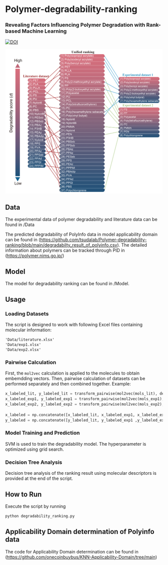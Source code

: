 # Polymer-degradability-ranking
### Revealing Factors Influencing Polymer Degradation with Rank-based Machine Learning
[![DOI](https://zenodo.org/badge/DOI/10.5281/zenodo.8268022.svg)](https://doi.org/10.5281/zenodo.8268022)         

![](https://github.com/tsudalab/Polymer-degradability-ranking/blob/main/ranking_result.png)   

## Data  
The experimental data of polymer degradability and literature data can be found in /Data  

The predicted degradability of PolyInfo data in model applicability domain can be found in (https://github.com/tsudalab/Polymer-degradability-ranking/blob/main/degradabilty_result_of_polyinfo.csv). The detailed information about polymers can be tracked through PID in (https://polymer.nims.go.jp/)  

## Model  
The model for degradability ranking can be found in /Model. 

## Usage

### Loading Datasets  
The script is designed to work with following Excel files containing molecular information:

    'Data/literature.xlsx'
    'Data/exp1.xlsx'
    'Data/exp2.xlsx'

### Pairwise Calculation  
First, the `mol2vec` calculation is applied to the molecules to obtain embemdding vectors. Then, pairwise calculation of datasets can be performed separately and then combined together. Example:

```python
x_labeled_lit, y_labeled_lit = transform_pairwise(mol2vec(mols_lit), deg_lit)
x_labeled_exp1, y_labeled_exp1 = transform_pairwise(mol2vec(mols_exp1), deg_exp1)
x_labeled_exp2, y_labeled_exp2 = transform_pairwise(mol2vec(mols_exp2), deg_exp2)

x_labeled = np.concatenate([x_labeled_lit, x_labeled_exp1, x_labeled_exp2])
y_labeled = np.concatenate([y_labeled_lit, y_labeled_exp1 ,y_labeled_exp2])```
```
### Model Training and Prediction  
SVM is used to train the degradability model. The hyperparameter is optimized using grid search.

### Decision Tree Analysis  
Decision tree analysis of the ranking result using molecular descriptors is provided at the end of the script.

## How to Run  
Execute the script by running
```bash
python degradability_ranking.py
```

## Applicability Domain determination of Polyinfo data  
The code for Applicability Domain determination can be found in (https://github.com/onecoinbuybus/KNN-Applicability-Domain/tree/main) 

